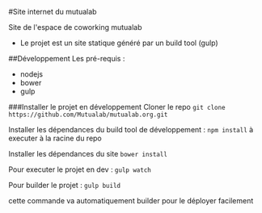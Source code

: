#Site internet du mutualab

Site de l'espace de coworking mutualab

 - Le projet est un site statique généré par un build tool (gulp)

##Développement 
Les pré-requis : 
  - nodejs
  - bower
  - gulp

###Installer le projet en développement
Cloner le repo
`git clone https://github.com/Mutualab/mutualab.org.git`

Installer les dépendances du build tool de développement : 
`npm install` à executer à la racine du repo

Installer les dépendances du site
`bower install`


Pour executer le projet en dev : 
`gulp watch`


Pour builder le projet : 
`gulp build`

cette commande va automatiquement builder pour le déployer facilement






